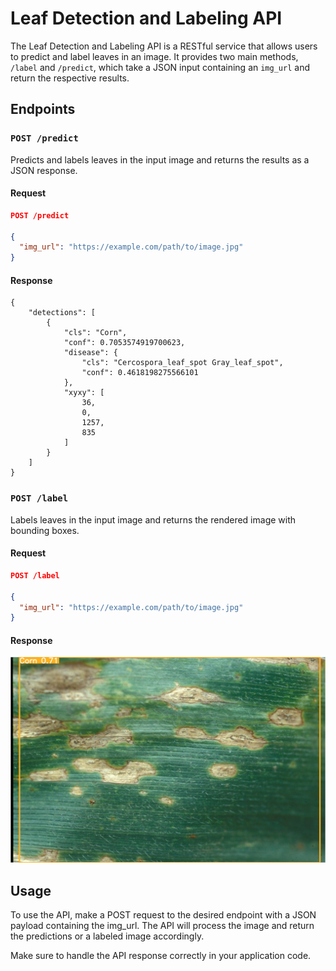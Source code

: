 # Leaf Detection and Labeling API

The Leaf Detection and Labeling API is a RESTful service that allows users to predict and label leaves in an image. It provides two main methods, `/label` and `/predict`, which take a JSON input containing an `img_url` and return the respective results.

## Endpoints

### `POST /predict`

Predicts and labels leaves in the input image and returns the results as a JSON response.

#### Request

```json
POST /predict

{
  "img_url": "https://example.com/path/to/image.jpg"
}
```

#### Response

```
{
	"detections": [
		{
			"cls": "Corn",
			"conf": 0.7053574919700623,
			"disease": {
				"cls": "Cercospora_leaf_spot Gray_leaf_spot",
				"conf": 0.4618198275566101
			},
			"xyxy": [
				36,
				0,
				1257,
				835
			]
		}
	]
}
```

### `POST /label`
Labels leaves in the input image and returns the rendered image with bounding boxes.

#### Request

```json
POST /label

{
  "img_url": "https://example.com/path/to/image.jpg"
}
```

#### Response

![rendered image with bounding boxes](https://raw.githubusercontent.com/glucard/Leaves-dataset/dev/api/output.jpg)

## Usage
To use the API, make a POST request to the desired endpoint with a JSON payload containing the img_url. The API will process the image and return the predictions or a labeled image accordingly.

Make sure to handle the API response correctly in your application code.